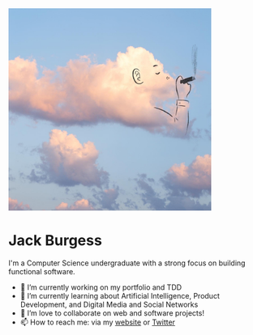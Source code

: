 
<!--
**jackthb/jackthb** is a ✨ _special_ ✨ repository because its `README.md` (this file) appears on your GitHub profile.
### Hi there 👋

Here are some ideas to get you started:


-->
<img src="https://raw.githubusercontent.com/jackthb/jackthb/master/disp.jpg" height="400"/>

# Jack Burgess

I'm a Computer Science undergraduate with a strong focus on building functional software. 

- 🔭 I’m currently working on my portfolio and TDD
- 🌱 I’m currently learning about Artificial Intelligence, Product Development, and Digital Media and Social Networks
- 👯 I’m love to collaborate on web and software projects!
- 📫 How to reach me: via my [website](https://jackburgess.co.uk) or [Twitter](https://twitter.com/jack_thb)
